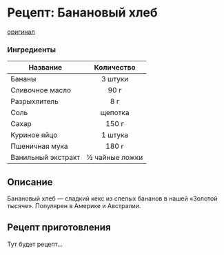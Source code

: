 # Рецепт: Банановый хлеб
[оригинал](https://eda.ru/recepty/vypechka-deserty/bananovyy-hleb-104302)

### Ингредиенты
| Название        	| Количество    |
| -------------   	|:-------------:|
|Бананы |3 штуки|
|Сливочное масло |90 г|
|Разрыхлитель |8 г|
|Соль |щепотка|
|Сахар |150 г|
|Куриное яйцо |1 штука|
|Пшеничная мука |180 г|
|Ванильный экстракт |½ чайные ложки|

## Описание
Банановый хлеб — сладкий кекс из спелых бананов в нашей «Золотой тысяче». Популярен в Америке и Австралии.

## Рецепт приготовления
Тут будет рецепт...
